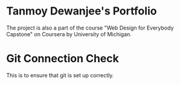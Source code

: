 # Tanmoy Dewanjee's Portfolio

The project is also a part of the course "Web Design for Everybody Capstone" on Coursera by University of Michigan.

# Git Connection Check

This is to ensure that git is set up correctly.
